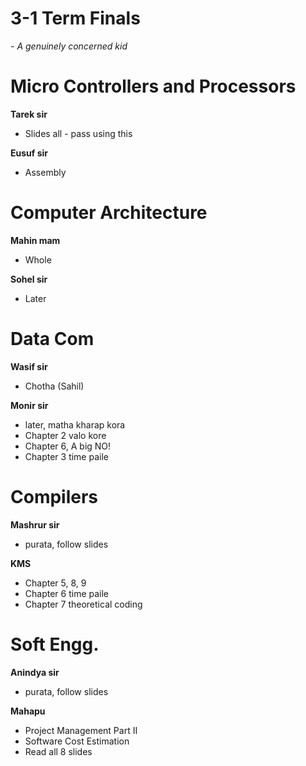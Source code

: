 # 3-1 Term Finals
_- A genuinely concerned kid_

# Micro Controllers and Processors

__Tarek sir__
- Slides all - pass using this

__Eusuf sir__
- Assembly

# Computer Architecture

__Mahin mam__ 
- Whole

__Sohel sir__ 
- Later

# Data Com

__Wasif sir__ 
- Chotha (Sahil)

__Monir sir__ 
- later, matha kharap kora
- Chapter 2 valo kore
- Chapter 6, A big NO!
- Chapter 3 time paile

# Compilers

__Mashrur sir__ 
- purata, follow slides

__KMS__
- Chapter 5, 8, 9
- Chapter 6 time paile
- Chapter 7 theoretical coding

# Soft Engg.

__Anindya sir__ 
- purata, follow slides

__Mahapu__ 
- Project Management Part II
- Software Cost Estimation
- Read all 8 slides